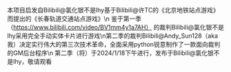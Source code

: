 本项目启发自Bilibili@氯化银不是lhy基于Bilibili@许TC的《北京地铁站点游戏》而提出的《长春轨道交通站点游戏》\n
鉴于第一季（https://www.bilibili.com/video/BV1mm4y1a7AH）
的裁判Bilibili@氯化银不是lhy采用完全手动实体卡片进行游戏\n第二季的裁判Bilibili@Andy_Sun128（aka我）决定实行伟大的第三次技术革命，全面采用python锐意制作了一款面向裁判的GM后台程序\n
第二季（将）于2024/1/18下午进行，发布于Bilibili@氯化银不是lhy，敬请观看
